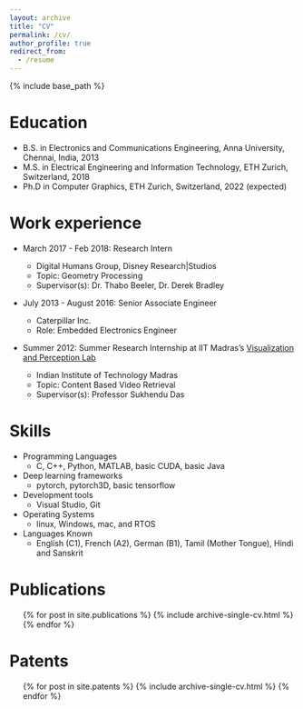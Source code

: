 ```yaml
---
layout: archive
title: "CV"
permalink: /cv/
author_profile: true
redirect_from:
  - /resume
---
```


{% include base_path %}

Education
======
* B.S. in Electronics and Communications Engineering, Anna University, Chennai, India, 2013
* M.S. in Electrical Engineering and Information Technology, ETH Zurich, Switzerland, 2018
* Ph.D in Computer Graphics, ETH Zurich, Switzerland, 2022 (expected)

Work experience
======
* March 2017 - Feb 2018: Research Intern
  * Digital Humans Group, Disney Research\|Studios
  * Topic: Geometry Processing
  * Supervisor(s): Dr. Thabo Beeler, Dr. Derek Bradley

* July 2013 - August 2016: Senior Associate Engineer
  * Caterpillar Inc.
  * Role: Embedded Electronics Engineer

* Summer 2012: Summer Research Internship at IIT Madras’s [Visualization and Perception Lab](http://www.cse.iitm.ac.in/~vplab/)
  * Indian Institute of Technology Madras
  * Topic: Content Based Video Retrieval
  * Supervisor(s): Professor Sukhendu Das
  
Skills
======
* Programming Languages
  * C, C++, Python, MATLAB, basic CUDA, basic Java
* Deep learning frameworks
  * pytorch, pytorch3D, basic tensorflow
* Development tools 
  * Visual Studio, Git
* Operating Systems
  * linux, Windows, mac, and RTOS
* Languages Known
  * English (C1), French (A2), German (B1), Tamil (Mother Tongue), Hindi and Sanskrit

Publications
======
  <ul>{% for post in site.publications %}
    {% include archive-single-cv.html %}
  {% endfor %}</ul>

Patents
======
  <ul>{% for post in site.patents %}
    {% include archive-single-cv.html %}
  {% endfor %}</ul>
  
<!-- Talks
======
  <ul>{% for post in site.talks %}
    {% include archive-single-talk-cv.html %}
  {% endfor %}</ul> -->
  
<!-- Teaching
======
  <ul>{% for post in site.teaching %}
    {% include archive-single-cv.html %}
  {% endfor %}</ul> -->
  
<!-- Service and leadership
======
* Currently signed in to 43 different slack teams -->

